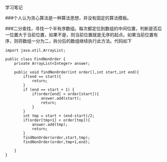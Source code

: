 学习笔记

###个人认为贪心算法是一种算法思想，并没有固定的算法模板。

###二分查找，寻找一个半有序数组。每次都定位到数组的中间位置，判断是否后一位置大于当前位置，如果不是，则当前位置就是无序的起点。如果当前位置有序，则将数组一分为二，拆分后的数组继续执行此方法。代码如下

```
import java.util.ArrayList;

public class FindNonOrder {
    private ArrayList<Integer> answer;
    
    public void findNonOrder(int order[],int start,int end){
        if(end == start){
            return;
        }
        if (end == start + 1) {
            if(order[end] < order[start]){
                answer.add(start);
                return;
            }
        }
        int tmp = start + (end-start)/2;
        if(order[tmp+1] < order[tmp]){
            answer.add(tmp);
            return;
        }
        findNonOrder(order,start,tmp);
        findNonOrder(order,tmp+1,end);

    }
}
```